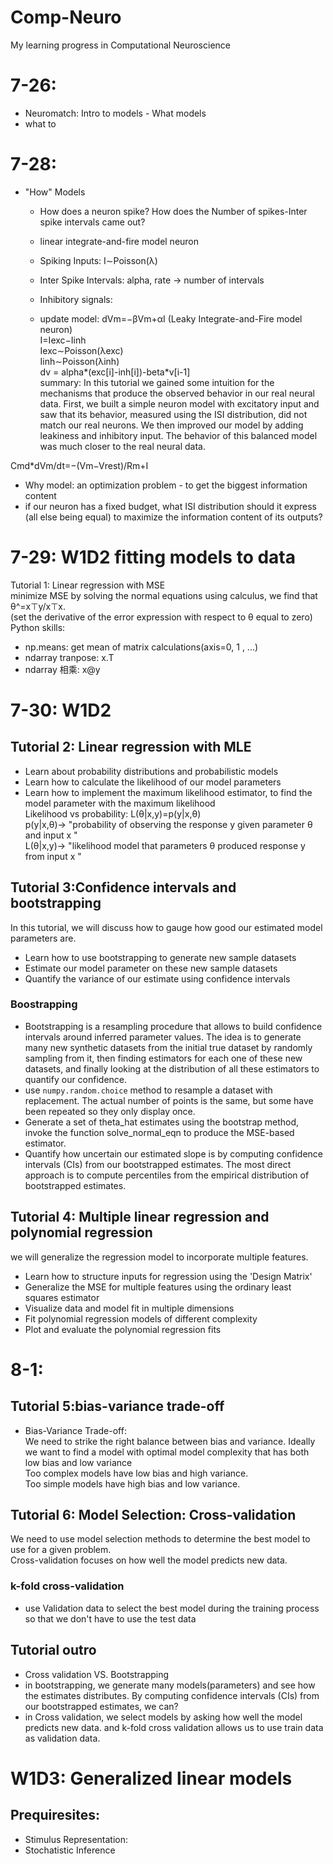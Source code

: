 # Comp-Neuro
My learning progress in Computational Neuroscience

# 7-26:
- Neuromatch: Intro to models - What models
- what to 
# 7-28:
- "How" Models
  - How does a neuron spike? How does the Number of spikes-Inter spike intervals came out?
  - linear integrate-and-fire model neuron
  - Spiking Inputs: I∼Poisson(λ)
  - Inter Spike Intervals: alpha, rate -> number of intervals
 
  - Inhibitory signals:
  - update model: dVm=−βVm+αI   (Leaky Integrate-and-Fire model neuron)  
I=Iexc−Iinh  
Iexc∼Poisson(λexc)  
Iinh∼Poisson(λinh)  
dv = alpha*(exc[i]-inh[i])-beta*v[i-1]  
summary: In this tutorial we gained some intuition for the mechanisms that produce the observed behavior in our real neural data. First, we built a simple neuron model with excitatory input and saw that its behavior, measured using the ISI distribution, did not match our real neurons. We then improved our model by adding leakiness and inhibitory input. The behavior of this balanced model was much closer to the real neural data.  

Cmd\*dVm/dt=−(Vm−Vrest)/Rm+I  
- Why model: an optimization problem - to get the biggest information content  
- if our neuron has a fixed budget, what ISI distribution should it express (all else being equal) to maximize the information content of its outputs?  
# 7-29: W1D2 fitting models to data
  Tutorial 1: Linear regression with MSE  
  minimize  MSE by solving the normal equations using calculus, we find that θ^=x⊤y/x⊤x.  
  (set the derivative of the error expression with respect to  θ  equal to zero)
  Python skills:  
  - np.means: get mean of matrix calculations(axis=0, 1 , ...)  
  - ndarray tranpose: x.T  
  - ndarray 相乘: x@y  

# 7-30: W1D2 
## Tutorial 2:  Linear regression with MLE  
- Learn about probability distributions and probabilistic models
- Learn how to calculate the likelihood of our model parameters
- Learn how to implement the maximum likelihood estimator, to find the model parameter with the maximum likelihood  
Likelihood vs probability:
L(θ|x,y)=p(y|x,θ)  
p(y|x,θ)→  "probability of observing the response  y  given parameter  θ  and input  x "  
L(θ|x,y)→  "likelihood model that parameters  θ  produced response  y  from input  x "
  
## Tutorial 3:Confidence intervals and bootstrapping  
In this tutorial, we will discuss how to gauge how good our estimated model parameters are.  
- Learn how to use bootstrapping to generate new sample datasets
- Estimate our model parameter on these new sample datasets
- Quantify the variance of our estimate using confidence intervals
### Boostrapping
- Bootstrapping is a resampling procedure that allows to build confidence intervals around inferred parameter values. The idea is to generate many new synthetic datasets from the initial true dataset by randomly sampling from it, then finding estimators for each one of these new datasets, and finally looking at the distribution of all these estimators to quantify our confidence.
- use ```numpy.random.choice``` method to resample a dataset with replacement. The actual number of points is the same, but some have been repeated so they only display once.
- Generate a set of theta_hat estimates using the bootstrap method, invoke the function solve_normal_eqn to produce the MSE-based estimator.
- Quantify how uncertain our estimated slope is by computing confidence intervals (CIs) from our bootstrapped estimates. The most direct approach is to compute percentiles from the empirical distribution of bootstrapped estimates.
## Tutorial 4: Multiple linear regression and polynomial regression
we will generalize the regression model to incorporate multiple features.  
- Learn how to structure inputs for regression using the 'Design Matrix'
- Generalize the MSE for multiple features using the ordinary least squares estimator
- Visualize data and model fit in multiple dimensions
- Fit polynomial regression models of different complexity
- Plot and evaluate the polynomial regression fits

# 8-1: 
## Tutorial 5:bias-variance trade-off
- Bias-Variance Trade-off:   
We need to strike the right balance between bias and variance. Ideally we want to find a model with optimal model complexity that has both low bias and low variance  
Too complex models have low bias and high variance.  
Too simple models have high bias and low variance.  
## Tutorial 6: Model Selection: Cross-validation
We need to use model selection methods to determine the best model to use for a given problem.  
Cross-validation focuses on how well the model predicts new data.    
 ### k-fold cross-validation
- use Validation data to select the best model during the training process so that we don't have to use the test data

## Tutorial outro
- Cross validation VS. Bootstrapping
- in bootstrapping, we generate many models(parameters) and see how the estimates distributes. By computing confidence intervals (CIs) from our bootstrapped estimates, we can?
- in Cross validation, we select models by asking how well the model predicts new data. and k-fold cross validation allows us to use train data as validation data.

# W1D3: Generalized linear models
## Prequiresites:
- Stimulus Representation:
- Stochatistic Inference
